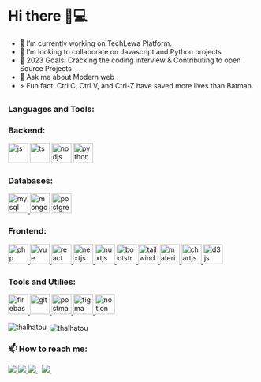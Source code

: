 # Hi there 👋💻

- 🔭 I’m currently working on TechLewa  Platform.
- 👯 I’m looking to collaborate on Javascript and Python projects
- 👷‍ 2023 Goals: Cracking the coding interview & Contributing to open Source Projects
- 💬 Ask me about Modern web .
- ⚡ Fun fact: Ctrl C, Ctrl V, and Ctrl-Z have saved more lives than Batman.


<h3 align="left">Languages and Tools:</h3>
<p align="left">
 <h3 align="left">Backend:</h3>
<div display="inline">
  <img src="https://cdn.jsdelivr.net/gh/devicons/devicon/icons/javascript/javascript-original.svg" alt="js" width="40" height="40" />
 <img src="https://cdn.jsdelivr.net/gh/devicons/devicon/icons/typescript/typescript-original.svg" alt="ts" width="40" height="40" />
 <img src="https://cdn.jsdelivr.net/gh/devicons/devicon/icons/nodejs/nodejs-original-wordmark.svg" alt="nodjs" width="40" height="40"/>
  <img src="https://cdn.jsdelivr.net/gh/devicons/devicon/icons/python/python-original.svg" alt="python" width="40" height="40" />
 </div>
</p>

<p align="left">
 <h3 align="left">Databases:</h3>
 <a href="https://www.mysql.com/" target="_blank"> <img src="https://cdn.jsdelivr.net/gh/devicons/devicon/icons/mysql/mysql-original-wordmark.svg" alt="mysql" width="40" height="40"/> </a>
 <a href="https://www.mongodb.com/" target="_blank"> <img src="https://cdn.jsdelivr.net/gh/devicons/devicon/icons/mongodb/mongodb-original-wordmark.svg" alt="mongodb" width="40" height="40"/></a>
 <a href="https://www.postgresql.org/" target="_blank"> <img src="https://cdn.jsdelivr.net/gh/devicons/devicon/icons/postgresql/postgresql-original-wordmark.svg" alt="postgressql" width="40" height="40"/> </a>
</p>

<p align="left">
 <h3 align="left">Frontend:</h3>
<a href="https://developer.mozilla.org/en-US/docs/Web/JavaScript" target="_blank">  <img src="https://simpleicons.org/icons/javascript.svg" alt="php" width="40" height="40"/>  </a> 
<a href="https://vuejs.org/" target="_blank">   <img src="https://simpleicons.org/icons/vue-dot-js.svg" width="40" height="40" alt="vue"/> </a> 
<a href="https://reactjs.org/" target="_blank">  <img src="https://simpleicons.org/icons/react.svg" width="40" height="40" alt="react"/> </a> 
<a href="https://nextjs.org/" target="_blank"> <img src="https://cdn.worldvectorlogo.com/logos/nextjs-3.svg" alt="nextjs" width="40" height="40"/> </a>  
<a href="https://nuxtjs.org/" target="_blank"> <img src="https://www.vectorlogo.zone/logos/nuxtjs/nuxtjs-icon.svg" alt="nuxtjs" width="40" height="40"/> </a>
 <a href="https://www.getbootstrap.com" target="_blank"> <img src="https://simpleicons.org/icons/bootstrap.svg" alt="bootstrap" width="40" height="40"/> <a/>
 <a href="https://tailwindcss.com/" target="_blank"> <img src="https://simpleicons.org/icons/tailwindcss.svg" alt="tailwind" width="40" height="40"/> <a/>
<a href="https://materializecss.com/" target="_blank"> <img src="https://raw.githubusercontent.com/prplx/svg-logos/5585531d45d294869c4eaab4d7cf2e9c167710a9/svg/materialize.svg" alt="materialize" width="40" height="40"/> </a>
<a href="https://www.chartjs.org" target="_blank"> <img src="https://www.chartjs.org/media/logo-title.svg" alt="chartjs" width="40" height="40"/> </a> 
<a href="https://d3js.org/" target="_blank"> <img src="https://simpleicons.org/icons/d3-dot-js.svg" alt="d3js" width="40" height="40"/> </a> 
 </p>

<p align="left">
 <h3 align="left">Tools and Utilies:</h3>
<a href="https://firebase.google.com/" target="_blank"> <img src="https://www.vectorlogo.zone/logos/firebase/firebase-icon.svg" alt="firebase" width="40" height="40"/> </a> 
<a href="https://git-scm.com/" target="_blank"> <img src="https://www.vectorlogo.zone/logos/git-scm/git-scm-icon.svg" alt="git" width="40" height="40"/> </a> 
<a href="https://postman.com" target="_blank"> <img src="https://www.vectorlogo.zone/logos/getpostman/getpostman-icon.svg" alt="postman" width="40" height="40"/> </a> 
<a href="https://figma.com" target="_blank"> <img src="https://cdn.jsdelivr.net/gh/devicons/devicon/icons/figma/figma-original.svg" alt="figma" width="40" height="40"/> </a> 
 <a href="https://figma.com" target="_blank"> <img src="https://worldvectorlogo.com/download/notion-logo-1.svg" alt="notion" width="40" height="40"/> </a> 
</p>

<p><img align="left" src="https://github-readme-stats.vercel.app/api/top-langs?username=thalhatou&show_icons=true&locale=en&layout=compact" alt="thalhatou" /></p>

<p>&nbsp;<img align="center" src="https://github-readme-stats.vercel.app/api?username=thalhatou&show_icons=true&locale=en" alt="thalhatou" /></p>


<!--  <p><img align="center" src="https://github-readme-streak-stats.herokuapp.com/?user=thalhatou" alt="thalhatou"/></p> -->

<h3 align="left">📫&nbsp;How to reach me:</h3>

<a href="https://api.whatsapp.com/send?phone=237674701480&text=Hello%20Olayemii,%20I%20got%20your%20contact%20from%20your%20Github%20profile" alt="Connect on Whatsapp"> 
    <img src="https://img.shields.io/badge/WHATSAPP-%2325D366.svg?&style=for-the-badge&logo=whatsapp&logoColor=white" /> 
</a>
<a href="https://www.twitter.com/thalhatou" alt="Follow Me on Twitter"> 
    <img src="https://img.shields.io/badge/twitter-%231DA1F2.svg?&style=for-the-badge&logo=twitter&logoColor=white" />
</a>
<a href="https://www.linkedin.com/in/thalhatou" alt="Connect on LinkedIn"> 
  <img src="https://img.shields.io/badge/linkedin-%230077B5.svg?&style=for-the-badge&logo=linkedin&logoColor=white" />
</a>&nbsp;
<a href="mailto:thalhatouyahya5352@gmail.com">
  <img src="https://img.shields.io/badge/email me-%23D14836.svg?&style=for-the-badge&logo=gmail&logoColor=white" />
</a>&nbsp;&nbsp;



